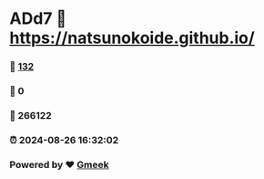 # ADd7 :link: https://natsunokoide.github.io/ 
### :page_facing_up: [132](https://natsunokoide.github.io//tag.html) 
### :speech_balloon: 0 
### :hibiscus: 266122 
### :alarm_clock: 2024-08-26 16:32:02 
### Powered by :heart: [Gmeek](https://github.com/Meekdai/Gmeek)
